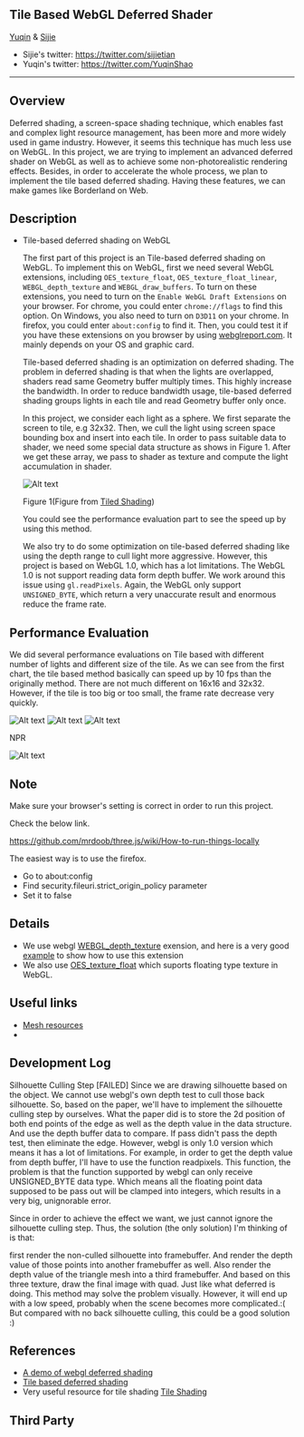 Tile Based WebGL Deferred Shader
----------------------------------------
[Yuqin](https://github.com/yuqinshao) & [Sijie](https://github.com/tiansijie)

* Sijie's twitter: https://twitter.com/sijietian
* Yuqin's twitter: https://twitter.com/YuqinShao

-------------------------------------------------------------------------------

Overview
--------------------------------------------
Deferred shading, a screen-space shading technique, which enables fast and complex light resource management, has been more and more widely used in game industry. However, it seems this technique has much less use on WebGL.
In this project, we are trying to implement an advanced deferred shader on WebGL as well as to achieve some non-photorealistic rendering effects. Besides, in order to accelerate the whole process, we plan to implement the tile based deferred shading. Having these features, we can make games like Borderland on Web.


## Description ##


- Tile-based deferred shading on WebGL
	
	The first part of this project is an Tile-based deferred shading on WebGL. To implement this on WebGL, first we need several WebGL extensions, including `OES_texture_float`, `OES_texture_float_linear`, `WEBGL_depth_texture` and `WEBGL_draw_buffers`. To turn on these extensions, you need to turn on the `Enable WebGL Draft Extensions` on your browser. For chrome, you could enter 
	`chrome://flags` to find this option. On Windows, you also need to turn on `D3D11` on your chrome. In firefox, you could enter `about:config` to find it. Then, you could test it if you have these extensions on you browser by using [webglreport.com](webglreport.com). It mainly depends on your OS and  graphic card.

	Tile-based deferred shading is an optimization on deferred shading. The problem in deferred shading is that when the lights are overlapped, shaders read same Geometry buffer multiply times. This highly increase the bandwidth. In order to reduce bandwidth usage, tile-based deferred shading groups lights in each tile and read Geometry buffer only once.

	In this project, we consider each light as a sphere. We first separate the screen to tile, e.g 32x32. Then, we cull the light using screen space bounding box and insert into each tile. In order to pass suitable data to shader, we need some special data structure as shows in Figure 1. After we get these array, we pass to shader as texture and compute the light accumulation in shader.

	![Alt text](tiledatastructure.png "Figure 1")
	
	Figure 1(Figure from [Tiled Shading](http://www.cse.chalmers.se/~uffe/tiled_shading_preprint.pdf))

	You could see the performance evaluation part to see the speed up by using this method.

	We also try to do some optimization on tile-based deferred shading like using the depth range to cull light more aggressive. However, this project is based on WebGL 1.0, which has a lot limitations. The WebGL 1.0 is not support reading data form depth buffer. We work around this issue using `gl.readPixels`. Again, the WebGL only support `UNSIGNED_BYTE`, which return a very unaccurate result and enormous reduce the frame rate.





## Performance Evaluation ##

We did several performance evaluations on Tile based with different number of lights and different size of the tile. As we can see from the first chart, the tile based method basically can speed up by 10 fps than the originally method. There are not much different on 16x16 and 32x32. However, if the tile is too big or too small, the frame rate decrease very quickly. 

![Alt text](tilenontile32.png "Figure 2")
![Alt text](tilenontile16.png "Figure 3")
![Alt text](tilesizeandframe.png "Figure 4")


NPR 

![Alt text](Fpswithandwithoutstroke.png "Figure 5")

Note
-------------------------------------------
Make sure your browser's setting is correct in order to run this project.

Check the below link.

https://github.com/mrdoob/three.js/wiki/How-to-run-things-locally 

The easiest way is to use the firefox.
* Go to about:config
* Find security.fileuri.strict_origin_policy parameter
* Set it to false


Details
---------------------------------------------------------------
* We use webgl [WEBGL_depth_texture](http://www.khronos.org/registry/webgl/extensions/WEBGL_depth_texture/) exension, and here is a very good [example](http://blog.tojicode.com/2012/07/using-webgldepthtexture.html) to show how to use this extension 
* We also use [OES_texture_float](http://www.khronos.org/registry/webgl/extensions/OES_texture_float/) which suports floating type texture in WebGL.







Useful links
----------------------------
* [Mesh resources](http://graphics.cs.williams.edu/data/meshes.xml)
* 

Development Log
-------------------------------
Silhouette Culling Step [FAILED]
Since we are drawing silhouette based on the object. We cannot use webgl's own depth test to cull those back silhouette. So, based on the paper, we'll have to implement the silhouette culling step by ourselves.
What the paper did is to store the 2d position of both end points of the edge as well as the depth value in the data structure. And use the depth buffer data to compare. If pass didn't pass the depth test, then eliminate the edge.
However, webgl is only 1.0 version which means it has a lot of limitations.
For example, in order to get the depth value from depth buffer, I'll have to use the function readpixels. This function, the problem is that the function supported by webgl can only receive UNSIGNED_BYTE data type. Which means all the floating point data supposed to be pass out will be clamped into integers, which results in a very big, unignorable error. 

Since in order to achieve the effect we want, we just cannot ignore the silhouette culling step. Thus, the solution (the only solution) I'm thinking of is that:

first render the non-culled silhouette into framebuffer. And render the depth value of those points into another framebuffer as well.
Also render the depth value of the triangle mesh into a third framebuffer.
And based on this three texture, draw the final image with quad. Just like what deferred is doing. 
This method may solve the problem visually. However, it will end up with a low speed, probably when the scene becomes more complicated.:(
But compared with no back silhouette culling, this could be a good solution :) 


References
---------------------------------------------------------------
* [A demo of webgl deferred shading](http://codeflow.org/entries/2012/aug/25/webgl-deferred-irradiance-volumes/#!)
* [Tile based deferred shading](http://bps10.idav.ucdavis.edu/talks/12-lauritzen_DeferredShading_BPS_SIGGRAPH2010_Notes.pdf) 
* Very useful resource for tile shading [Tile Shading](http://www.cse.chalmers.se/~uffe/tiled_shading_preprint.pdf)


Third Party
-------------------------------------------------



